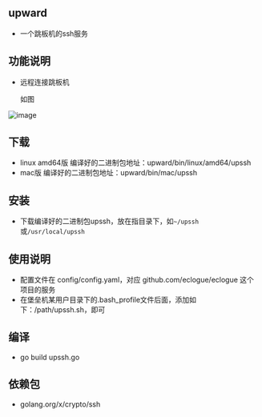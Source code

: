 ## upward
- 一个跳板机的ssh服务

## 功能说明
- 远程连接跳板机

  如图 

![image](https://github.com/eclogue/upward/blob/master/resource/demo.jpg)
 
## 下载
- linux amd64版 编译好的二进制包地址：upward/bin/linux/amd64/upssh
- mac版 编译好的二进制包地址：upward/bin/mac/upssh

## 安装
- 下载编译好的二进制包upssh，放在指目录下，如`~/upssh`或`/usr/local/upssh`

## 使用说明
- 配置文件在 config/config.yaml，对应 github.com/eclogue/eclogue 这个项目的服务
- 在堡垒机某用户目录下的.bash_profile文件后面，添加如下：/path/upssh.sh，即可
 
## 编译
- go build upssh.go

## 依赖包
- golang.org/x/crypto/ssh